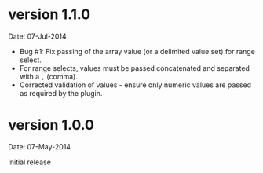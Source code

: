 version 1.1.0
=============
Date: 07-Jul-2014

- Bug #1: Fix passing of the array value (or a delimited value set) for range select.
- For range selects, values must be passed concatenated and separated with a `,` (comma).
- Corrected validation of values - ensure only numeric values are passed as required by the plugin.

version 1.0.0
=============
Date: 07-May-2014

Initial release